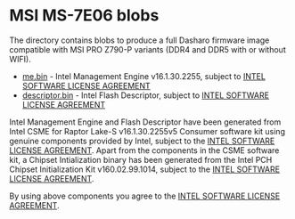 # MSI MS-7E06 blobs

The directory contains blobs to produce a full Dasharo firmware image
compatible with MSI PRO Z790-P variants (DDR4 and DDR5 with or without WIFI).

* [me.bin](me.bin) - Intel Management Engine v16.1.30.2255, subject to
  [INTEL SOFTWARE LICENSE AGREEMENT](../../licenses/pv%20intel%20obl%20software%20license%20agreement%2011.2.2017.pdf)
* [descriptor.bin](descriptor.bin) - Intel Flash Descriptor, subject to
  [INTEL SOFTWARE LICENSE AGREEMENT](../../licenses/pv%20intel%20obl%20software%20license%20agreement%2011.2.2017.pdf)

Intel Management Engine and Flash Descriptor have been generated from Intel
CSME for Raptor Lake-S v16.1.30.2255v5 Consumer software kit using genuine
components provided by Intel, subject to the [INTEL SOFTWARE LICENSE AGREEMENT](../../licenses/pv%20intel%20obl%20software%20license%20agreement%2011.2.2017.pdf).
Apart from the components in the CSME software kit, a Chipset Intialization
binary has been generated from the Intel PCH Chipset Initialization Kit
v160.02.99.1014, subject to the [INTEL SOFTWARE LICENSE AGREEMENT](../../licenses/pv%20intel%20obl%20software%20license%20agreement%2011.2.2017.pdf).

By using above components you agree to the
[INTEL SOFTWARE LICENSE AGREEMENT](../../licenses/pv%20intel%20obl%20software%20license%20agreement%2011.2.2017.pdf).
